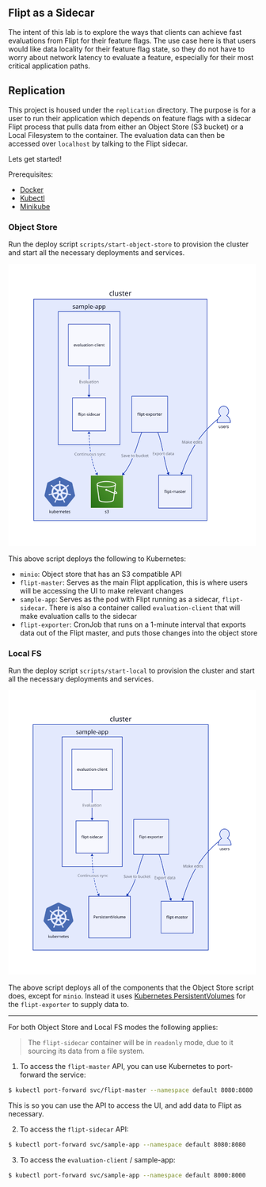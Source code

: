 Flipt as a Sidecar
------------

The intent of this lab is to explore the ways that clients can achieve fast evaluations from Flipt for their feature flags. The use case here is that users would like data locality for their feature flag state, so they do not have to worry about network latency to evaluate a feature, especially for their most critical application paths.

## Replication

This project is housed under the `replication` directory. The purpose is for a user to run their application which depends on feature flags with a sidecar Flipt process that pulls data from either an Object Store (S3 bucket) or a Local Filesystem to the container. The evaluation data can then be accessed over `localhost` by talking to the Flipt sidecar.

Lets get started!

Prerequisites:
- [Docker](https://www.docker.com/)
- [Kubectl](https://kubernetes.io/docs/reference/kubectl/)
- [Minikube](https://minikube.sigs.k8s.io/docs/)

### Object Store

Run the deploy script `scripts/start-object-store` to provision the cluster and start all the necessary deployments and services.

<img src="./replication/diagrams/diagram-object-store.svg" alt="Object Store Replication" width="500px" />

This above script deploys the following to Kubernetes:
- `minio`: Object store that has an S3 compatible API
- `flipt-master`: Serves as the main Flipt application, this is where users will be accessing the UI to make relevant changes
- `sample-app`: Serves as the pod with Flipt running as a sidecar, `flipt-sidecar`. There is also a container called `evaluation-client` that will make evaluation calls to the sidecar
- `flipt-exporter`: CronJob that runs on a 1-minute interval that exports data out of the Flipt master, and puts those changes into the object store

### Local FS

Run the deploy script `scripts/start-local` to provision the cluster and start all the necessary deployments and services.

<img src="./replication/diagrams/diagram-local.svg" alt="Local Replication" width="500px" />

The above script deploys all of the components that the Object Store script does, except for `minio`. Instead it uses [Kubernetes PersistentVolumes](https://kubernetes.io/docs/concepts/storage/persistent-volumes/) for the `flipt-exporter` to supply data to.

---

For both Object Store and Local FS modes the following applies:

> The `flipt-sidecar` container will be in `readonly` mode, due to it sourcing its data from a file system.

1. To access the `flipt-master` API, you can use Kubernetes to port-forward the service:

```bash
$ kubectl port-forward svc/flipt-master --namespace default 8080:8080
```

This is so you can use the API to access the UI, and add data to Flipt as necessary.

2. To access the `flipt-sidecar` API:

```bash
$ kubectl port-forward svc/sample-app --namespace default 8080:8080
```

3. To access the `evaluation-client` / sample-app:

```bash
$ kubectl port-forward svc/sample-app --namespace default 8000:8000
```